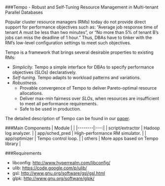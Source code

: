 ###Tempo - Robust and Self-Tuning Resource Management in Multi-tenant Parallel Databases

Popular cluster resource managers (RMs) today do not provide direct support for performance objectives such as: “Average job response time of tenant A must be less than two minutes”, or “No more than 5% of tenant B’s jobs can miss the deadline of 1 hour.” Thus, DBAs have to tinker with the RM’s low-level configuration settings to meet such objectives.

Tempo is a framework that brings several desirable properties to existing RMs:
* *Simplicity.* Tempo a simple interface for DBAs to specify performance objectives (SLOs) declaratively.
* *Self-tuning.* Tempo adapts to workload patterns and variations.
* *Robustness.*
  * Provable convergence of Tempo to deliver Pareto-optimal resource allocations.
  * Deliver max-min fairness over *SLOs*, when resources are insufficient to meet all performance requirements.
  * Safe to be used in production.

The detailed description of Tempo can be found in our [paper](http://arxiv.org/abs/1512.00757).

###Main Components
| Module | |
|--------|:---:|
| script/extractor | Hadoop log analyzer. |
| app/sched_pred | High-performance RM simulator. |
| app/optimizer | Tempo control loop. |
| others | More apps based on Tempo library |

###Requirements
* libconfig: http://www.hyperrealm.com/libconfig/
* ulib: https://code.google.com/p/ulib/
* gsl: http://www.gnu.org/software/gsl/gsl.html
* glpk: http://www.gnu.org/software/glpk/
